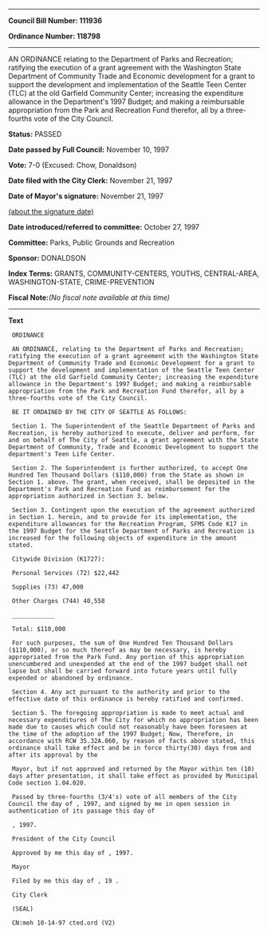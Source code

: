 

********

**Council Bill Number: 111936**
   
**Ordinance Number: 118798**
********

 AN ORDINANCE relating to the Department of Parks and Recreation; ratifying the execution of a grant agreement with the Washington State Department of Community Trade and Economic development for a grant to support the development and implementation of the Seattle Teen Center (TLC) at the old Garfield Community Center; increasing the expenditure allowance in the Department's 1997 Budget; and making a reimbursable appropriation from the Park and Recreation Fund therefor, all by a three-fourths vote of the City Council.

**Status:** PASSED
   
**Date passed by Full Council:** November 10, 1997
   
**Vote:** 7-0 (Excused: Chow, Donaldson)
   
**Date filed with the City Clerk:** November 21, 1997
   
**Date of Mayor's signature:** November 21, 1997
   
[(about the signature date)](/~public/approvaldate.htm)
   
   
   
**Date introduced/referred to committee:** October 27, 1997
   
**Committee:** Parks, Public Grounds and Recreation
   
**Sponsor:** DONALDSON
   
   
**Index Terms:** GRANTS, COMMUNITY-CENTERS, YOUTHS, CENTRAL-AREA, WASHINGTON-STATE, CRIME-PREVENTION

**Fiscal Note:**_(No fiscal note available at this time)_

********

**Text**
   
```
 ORDINANCE

 AN ORDINANCE, relating to the Department of Parks and Recreation; ratifying the execution of a grant agreement with the Washington State Department of Community Trade and Economic Development for a grant to support the development and implementation of the Seattle Teen Center (TLC) at the old Garfield Community Center; increasing the expenditure allowance in the Department's 1997 Budget; and making a reimbursable appropriation from the Park and Recreation Fund therefor, all by a three-fourths vote of the City Council.

 BE IT ORDAINED BY THE CITY OF SEATTLE AS FOLLOWS:

 Section 1. The Superintendent of the Seattle Department of Parks and Recreation, is hereby authorized to execute, deliver and perform, for and on behalf of The City of Seattle, a grant agreement with the State Department of Community, Trade and Economic Development to support the department's Teen Life Center.

 Section 2. The Superintendent is further authorized, to accept One Hundred Ten Thousand Dollars ($110,000) from the State as shown in Section 1. above. The grant, when received, shall be deposited in the Department's Park and Recreation Fund as reimbursement for the appropriation authorized in Section 3. below.

 Section 3. Contingent upon the execution of the agreement authorized in Section 1. herein, and to provide for its implementation, the expenditure allowances for the Recreation Program, SFMS Code K17 in the 1997 Budget for the Seattle Department of Parks and Recreation is increased for the following objects of expenditure in the amount stated.

 Citywide Division (K1727):

 Personal Services (72) $22,442

 Supplies (73) 47,000

 Other Charges (744) 40,558

 ____________

 Total: $110,000

 For such purposes, the sum of One Hundred Ten Thousand Dollars ($110,000), or so much thereof as may be necessary, is hereby appropriated from the Park Fund. Any portion of this appropriation unencumbered and unexpended at the end of the 1997 budget shall not lapse but shall be carried forward into future years until fully expended or abandoned by ordinance.

 Section 4. Any act pursuant to the authority and prior to the effective date of this ordinance is hereby ratified and confirmed.

 Section 5. The foregoing appropriation is made to meet actual and necessary expenditures of The City for which no appropriation has been made due to causes which could not reasonably have been foreseen at the time of the adoption of the 1997 Budget; Now, Therefore, in accordance with RCW 35.32A.060, by reason of facts above stated, this ordinance shall take effect and be in force thirty(30) days from and after its approval by the

 Mayor, but if not approved and returned by the Mayor within ten (10) days after presentation, it shall take effect as provided by Municipal Code section 1.04.020.

 Passed by three-fourths (3/4's) vote of all members of the City Council the day of , 1997, and signed by me in open session in authentication of its passage this day of

 , 1997.

 President of the City Council

 Approved by me this day of , 1997.

 Mayor

 Filed by me this day of , 19 .

 City Clerk

 (SEAL)

 CN:meh 10-14-97 cted.ord (V2)

```
